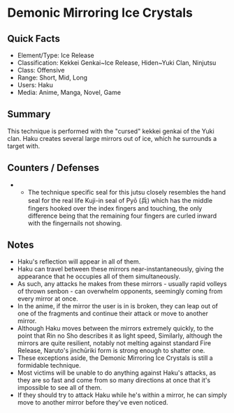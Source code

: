 # Demonic Mirroring Ice Crystals

## Quick Facts
- Element/Type: Ice Release
- Classification: Kekkei Genkai~Ice Release, Hiden~Yuki Clan, Ninjutsu
- Class: Offensive
- Range: Short, Mid, Long
- Users: Haku
- Media: Anime, Manga, Novel, Game

## Summary
This technique is performed with the "cursed" kekkei genkai of the Yuki clan. Haku creates several large mirrors out of ice, which he surrounds a target with.

## Counters / Defenses
- * The technique specific seal for this jutsu closely resembles the hand seal for the real life Kuji-in seal of Pyō (兵) which has the middle fingers hooked over the index fingers and touching, the only difference being that the remaining four fingers are curled inward with the fingernails not showing.

## Notes
- Haku's reflection will appear in all of them.
- Haku can travel between these mirrors near-instantaneously, giving the appearance that he occupies all of them simultaneously.
- As such, any attacks he makes from these mirrors - usually rapid volleys of thrown senbon - can overwhelm opponents, seemingly coming from every mirror at once.
- In the anime, if the mirror the user is in is broken, they can leap out of one of the fragments and continue their attack or move to another mirror.
- Although Haku moves between the mirrors extremely quickly, to the point that Rin no Sho describes it as light speed, Similarly, although the mirrors are quite resilient, notably not melting against standard Fire Release, Naruto's jinchūriki form is strong enough to shatter one.
- These exceptions aside, the Demonic Mirroring Ice Crystals is still a formidable technique.
- Most victims will be unable to do anything against Haku's attacks, as they are so fast and come from so many directions at once that it's impossible to see all of them.
- If they should try to attack Haku while he's within a mirror, he can simply move to another mirror before they've even noticed.
